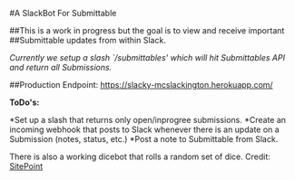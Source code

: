 #A SlackBot For Submittable

##This is a work in progress but the goal is to view and receive important ##Submittable updates from within Slack.

*Currently we setup a slash `/submittables' which will hit Submittables API and
return all Submissions.*

##Production Endpoint: https://slacky-mcslackington.herokuapp.com/

**ToDo's:**

*Set up a slash that returns only open/inprogree submissions.
*Create an incoming webhook that posts to Slack whenever there is
an update on a Submission (notes, status, etc.)
*Post a note to Submittable from Slack.


There is also a working dicebot that rolls a random set of dice.
Credit: [SitePoint](http://www.sitepoint.com/getting-started-slack-bots/)